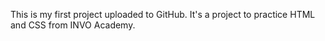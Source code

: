 This is my first project uploaded to GitHub. It's a project to practice HTML and CSS from INVO Academy.
